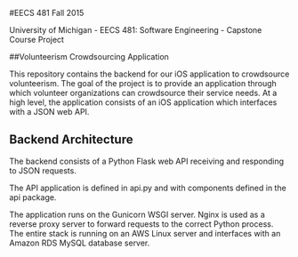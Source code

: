#EECS 481 Fall 2015

University of Michigan - EECS 481: Software Engineering - Capstone Course Project

##Volunteerism Crowdsourcing Application

This repository contains the backend for our iOS application to crowdsource volunteerism. The goal of the project is to provide an application through which volunteer organizations can crowdsource their service needs. At a high level, the application consists of an iOS application which interfaces with a JSON web API.

## Backend Architecture

The backend consists of a Python Flask web API receiving and responding to JSON requests.

The API application is defined in api.py and with components defined in the api package.

The application runs on the Gunicorn WSGI server. Nginx is used as a reverse proxy server to forward requests to the correct Python process. The entire stack is running on an AWS Linux server and interfaces with an Amazon RDS MySQL database server.